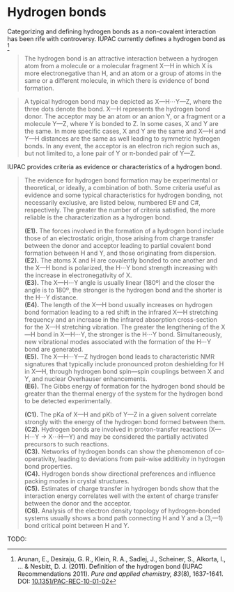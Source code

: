 # Hydrogen bonds

Categorizing and defining hydrogen bonds as a non-covalent interaction has been rife with controversy.
IUPAC currently defines a hydrogen bond as [^arunan2011definition]

> The hydrogen bond is an attractive interaction between a hydrogen atom from a molecule or a molecular fragment X&mdash;H in which X is more electronegative than H, and an atom or a group of atoms in the same or a different molecule, in which there is evidence of bond formation.

> A typical hydrogen bond may be depicted as X&mdash;H⋅⋅⋅Y&mdash;Z, where the three dots denote the bond.
> X&mdash;H represents the hydrogen bond donor.
> The acceptor may be an atom or an anion Y, or a fragment or a molecule Y&mdash;Z, where Y is bonded to Z.
> In some cases, X and Y are the same.
> In more specific cases, X and Y are the same and X&mdash;H and Y&mdash;H distances are the same as well leading to symmetric hydrogen bonds.
> In any event, the acceptor is an electron rich region such as, but not limited to, a lone pair of Y or π-bonded pair of Y&mdash;Z.

IUPAC provides criteria as evidence or characteristics of a hydrogen bond.

> The evidence for hydrogen bond formation may be experimental or theoretical, or ideally, a combination of both.
> Some criteria useful as evidence and some typical characteristics for hydrogen bonding, not necessarily exclusive, are listed below, numbered E# and C#, respectively.
> The greater the number of criteria satisfied, the more reliable is the characterization as a hydrogen bond.
>
> **(E1).** The forces involved in the formation of a hydrogen bond include those of an electrostatic origin, those arising from charge transfer between the donor and acceptor leading to partial covalent bond formation between H and Y, and those originating from dispersion.<br>
> **(E2).** The atoms X and H are covalently bonded to one another and the X&mdash;H bond is polarized, the H⋅⋅⋅Y bond strength increasing with the increase in electronegativity of X.<br>
> **(E3).** The X&mdash;H⋅⋅⋅Y angle is usually linear (180º) and the closer the angle is to 180º, the stronger is the hydrogen bond and the shorter is the H⋅⋅⋅Y distance.<br>
> **(E4).** The length of the X&mdash;H bond usually increases on hydrogen bond formation leading to a red shift in the infrared X&mdash;H stretching frequency and an increase in the infrared absorption cross-section for the X&mdash;H stretching vibration. The greater the lengthening of the X&mdash;H bond in X&mdash;H⋅⋅⋅Y, the stronger is the H⋅⋅⋅Y bond. Simultaneously, new vibrational modes associated with the formation of the H⋅⋅⋅Y bond are generated.<br>
> **(E5).** The X&mdash;H⋅⋅⋅Y&mdash;Z hydrogen bond leads to characteristic NMR signatures that typically include pronounced proton deshielding for H in X&mdash;H, through hydrogen bond spin&mdash;spin couplings between X and Y, and nuclear Overhauser enhancements.<br>
> **(E6).** The Gibbs energy of formation for the hydrogen bond should be greater than the thermal energy of the system for the hydrogen bond to be detected experimentally.
>
> **(C1).** The pKa of X&mdash;H and pKb of Y&mdash;Z in a given solvent correlate strongly with the energy of the hydrogen bond formed between them.<br>
> **(C2).** Hydrogen bonds are involved in proton-transfer reactions (X&mdash;H⋅⋅⋅Y → X⋅⋅⋅H&mdash;Y) and may be considered the partially activated precursors to such reactions.<br>
> **(C3).** Networks of hydrogen bonds can show the phenomenon of co-operativity, leading to deviations from pair-wise additivity in hydrogen bond properties.<br>
> **(C4).** Hydrogen bonds show directional preferences and influence packing modes in crystal structures.<br>
> **(C5).** Estimates of charge transfer in hydrogen bonds show that the interaction energy correlates well with the extent of charge transfer between the donor and the acceptor.<br>
> **(C6).** Analysis of the electron density topology of hydrogen-bonded systems usually shows a bond path connecting H and Y and a (3,&mdash;1) bond critical point between H and Y.

TODO:

<!-- REFERENCES -->

[^arunan2011definition]: Arunan, E., Desiraju, G. R., Klein, R. A., Sadlej, J., Scheiner, S., Alkorta, I., ... & Nesbitt, D. J. (2011). Definition of the hydrogen bond (IUPAC Recommendations 2011). *Pure and applied chemistry, 83*(8), 1637-1641. DOI: [10.1351/PAC-REC-10-01-02](https://doi.org/10.1351/PAC-REC-10-01-02)
[^pimentel1971hydrogen]: Pimentel, G. C., & McClellan, A. L. (1971). Hydrogen bonding. *Annual Review of Physical Chemistry, 22*(1), 347-385. DOI: [10.1146/annurev.pc.22.100171.002023](https://doi.org/10.1146/annurev.pc.22.100171.002023)
[^stone2013theory]: Chapter 8 of Stone, A. J. (2013). *The theory of intermolecular forces*. Oxford University Press.
[^jensen2017introduction]: Chapter 2 of Jensen, F. (2017). *Introduction to computational chemistry*. John wiley & sons.
[^cooksy2014quantum]: Chapter 10 of Cooksy, A. (2014). *Physical Chemistry: Quantum chemistry and molecular interactions*. Pearson.
[^anslyn2006modern]: Chapters 3 - 4 of Anslyn, E. V., & Dougherty, D. A. (2006). *Modern physical organic chemistry*. University science books.
